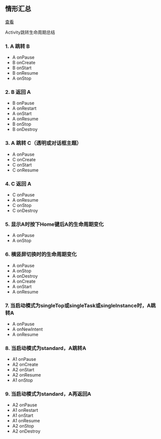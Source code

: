 ## 情形汇总
[查看](lifecycle/A.kt)

Activity跳转生命周期总结

### 1. A 跳转 B
*  A onPause
*  B onCreate
*  B onStart
*  B onResume
*  A onStop

### 2. B 返回 A
*  B onPause
*  A onRestart
*  A onStart
*  A onResume
*  B onStop
*  B onDestroy

### 3. A 跳转 C（透明或对话框主题）
*  A onPause
*  C onCreate
*  C onStart
*  C onResume

### 4. C 返回 A
*  C onPause
*  A onResume
*  C onStop
*  C onDestroy

### 5. 显示A时按下Home键后A的生命周期变化
*  A onPause
*  A onStop

### 6. 横竖屏切换时的生命周期变化
*  A onPause
*  A onStop
*  A onDestroy
*  A onCreate
*  A onStart
*  A onResume

### 7. 当启动模式为singleTop或singleTask或singleInstance时，A跳转A
*  A onPause
*  A onNewIntent
*  A onResume

### 8. 当启动模式为standard，A跳转A
*  A1 onPause
*  A2 onCreate
*  A2 onStart
*  A2 onResume
*  A1 onStop

### 9. 当启动模式为standard，A再返回A
*  A2 onPause
*  A1 onRestart
*  A1 onStart
*  A1 onResume
*  A2 onStop
*  A2 onDestroy